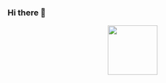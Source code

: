 ### Hi there 👋

<div id="header" align="center">
  <img src="https://media.giphy.com/media/fr8mI2mcMoPxb0aplo/giphy.gif" width="100"/>
</div>

<!--
**5met4nka/5met4nka** is a ✨ _special_ ✨ repository because its `README.md` (this file) appears on your GitHub profile.

Here are some ideas to get you started:

- 🔭 I’m currently working on ...
- 🌱 I’m currently learning ...
- 👯 I’m looking to collaborate on ...
- 🤔 I’m looking for help with ...
- 💬 Ask me about ...
- 📫 How to reach me: ...
- 😄 Pronouns: ...
- ⚡ Fun fact: ...
-->
